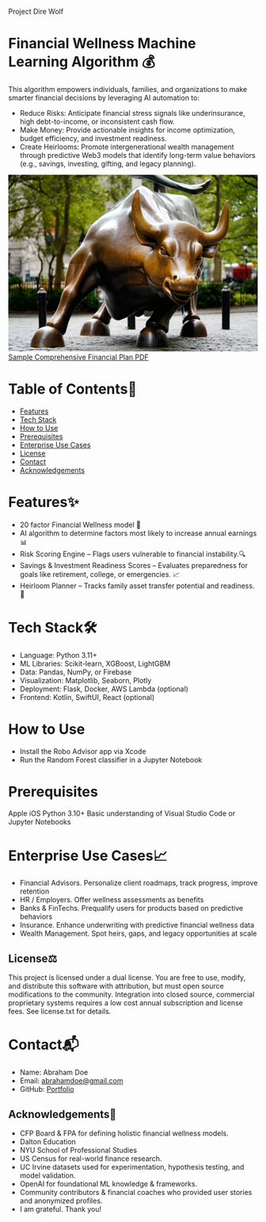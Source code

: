 Project Dire Wolf

# Financial Wellness Machine Learning Algorithm 💰
This algorithm empowers individuals, families, and organizations to make smarter financial decisions by leveraging AI automation to:
- Reduce Risks: Anticipate financial stress signals like underinsurance, high debt-to-income, or inconsistent cash flow.
- Make Money: Provide actionable insights for income optimization, budget efficiency, and investment readiness.
- Create Heirlooms: Promote intergenerational wealth management through predictive Web3 models that identify long-term value behaviors (e.g., savings, investing, gifting, and legacy planning).

![alt text](wall-street-bull.png)
[Sample Comprehensive Financial Plan PDF](comprehensive_financial_plan.pdf)

# Table of Contents📖
- [Features](#-features)
- [Tech Stack](#tech-stack)
- [How to Use](#how-to-use)
- [Prerequisites](#-prerequisites)
- [Enterprise Use Cases](#-nterprise-use-cases)
- [License](#license)
- [Contact](#-contact)
- [Acknowledgements](#acknowledgements)

# Features✨
- 20 factor Financial Wellness model 💃
- AI algorithm to determine factors most likely to increase annual earnings 📊 
- Risk Scoring Engine – Flags users vulnerable to financial instability.🔍 
- Savings & Investment Readiness Scores – Evaluates preparedness for goals like retirement, college, or emergencies. 📈 
- Heirloom Planner – Tracks family asset transfer potential and readiness. 📘

# Tech Stack🛠
- Language: Python 3.11+
- ML Libraries: Scikit-learn, XGBoost, LightGBM
- Data: Pandas, NumPy, or Firebase
- Visualization: Matplotlib, Seaborn, Plotly
- Deployment: Flask, Docker, AWS Lambda (optional)
- Frontend: Kotlin, SwiftUI, React (optional)

# How to Use
- Install the Robo Advisor app via Xcode
- Run the Random Forest classifier in a Jupyter Notebook 

# Prerequisites
Apple iOS
Python 3.10+
Basic understanding of Visual Studio Code or Jupyter Notebooks

# Enterprise Use Cases📈
- Financial Advisors. Personalize client roadmaps, track progress, improve retention
- HR / Employers. Offer wellness assessments as benefits
- Banks & FinTechs. Prequalify users for products based on predictive behaviors
- Insurance. Enhance underwriting with predictive financial wellness data
- Wealth Management. Spot heirs, gaps, and legacy opportunities at scale

## License⚖️
This project is licensed under a dual license. You are free to use, modify, and distribute this software with attribution, but must open source modifications to the community. Integration into closed source, commercial proprietary systems requires a low cost annual subscription and license fees. See license.txt for details. 

# Contact📬
- Name: Abraham Doe
- Email: abrahamdoe@gmail.com
- GitHub: [Portfolio](https://github.com/BlackArsenic88?tab=repositories)

## Acknowledgements🙏
- CFP Board & FPA for defining holistic financial wellness models.
- Dalton Education 
- NYU School of Professional Studies 
- US Census for real-world finance research.
- UC Irvine datasets used for experimentation, hypothesis testing, and model validation.
- OpenAI for foundational ML knowledge & frameworks.
- Community contributors & financial coaches who provided user stories and anonymized profiles.
- I am grateful. Thank you! 

















